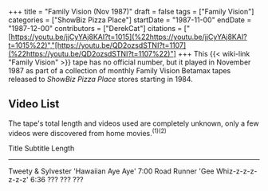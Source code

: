 +++
title = "Family Vision (Nov 1987)"
draft = false
tags = ["Family Vision"]
categories = ["ShowBiz Pizza Place"]
startDate = "1987-11-00"
endDate = "1987-12-00"
contributors = ["DerekCat"]
citations = ["[https://youtu.be/jjCyYAj8KAI?t=1015](%22https://youtu.be/jjCyYAj8KAI?t=1015%22)","[https://youtu.be/QD2ozsdSTNI?t=1107](%22https://youtu.be/QD2ozsdSTNI?t=1107%22)"]
+++
This {{< wiki-link "Family Vision" >}} tape has no official number, but it played in November 1987 as part of a collection of monthly Family Vision Betamax tapes released to *ShowBiz Pizza Place* stores starting in 1984.

## Video List

The tape's total length and videos used are completely unknown, only a few videos were discovered from home movies.<sup>(1)(2)</sup>

  Title                Subtitle                   Length
  -------------------- -------------------------- --------
  Tweety & Sylvester   'Hawaiian Aye Aye'       7:00
  Road Runner          'Gee Whiz-z-z-z-z-z-z'   6:36
  ???                  ???                        ???
